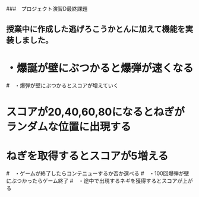 ###　プロジェクト演習D最終課題

## 授業中に作成した逃げろこうかとんに加えて機能を実装しました。

# ・爆誕が壁にぶつかると爆弾が速くなる
#　・爆弾が壁にぶつかるとスコアが増えていく
#  スコアが20,40,60,80になるとねぎがランダムな位置に出現する
#  ねぎを取得するとスコアが5増える
#　・ゲームが終了したらコンテニューするか否か選べる
#　・100回爆弾が壁にぶつかったらゲーム終了
#　・途中で出現するネギを獲得するとスコアが上がる

